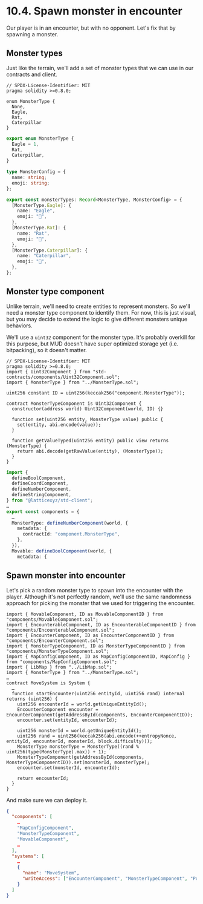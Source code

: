 # 10.4. Spawn monster in encounter

Our player is in an encounter, but with no opponent. Let's fix that by spawning a monster.

## Monster types

Just like the terrain, we'll add a set of monster types that we can use in our contracts and client.

```sol packages/contracts/src/MonsterType.sol
// SPDX-License-Identifier: MIT
pragma solidity >=0.8.0;

enum MonsterType {
  None,
  Eagle,
  Rat,
  Caterpillar
}

```

```ts packages/client/src/monsterTypes.ts
export enum MonsterType {
  Eagle = 1,
  Rat,
  Caterpillar,
}

type MonsterConfig = {
  name: string;
  emoji: string;
};

export const monsterTypes: Record<MonsterType, MonsterConfig> = {
  [MonsterType.Eagle]: {
    name: "Eagle",
    emoji: "🦅",
  },
  [MonsterType.Rat]: {
    name: "Rat",
    emoji: "🐀",
  },
  [MonsterType.Caterpillar]: {
    name: "Caterpillar",
    emoji: "🐛",
  },
};
```

## Monster type component

Unlike terrain, we'll need to create entities to represent monsters. So we'll need a monster type component to identify them. For now, this is just visual, but you may decide to extend the logic to give different monsters unique behaviors.

We'll use a `uint32` component for the monster type. It's probably overkill for this purpose, but MUD doesn't have super optimized storage yet (i.e. bitpacking), so it doesn't matter.

```sol packages/contracts/src/components/MonsterTypeComponent.sol
// SPDX-License-Identifier: MIT
pragma solidity >=0.8.0;
import { Uint32Component } from "std-contracts/components/Uint32Component.sol";
import { MonsterType } from "../MonsterType.sol";

uint256 constant ID = uint256(keccak256("component.MonsterType"));

contract MonsterTypeComponent is Uint32Component {
  constructor(address world) Uint32Component(world, ID) {}

  function set(uint256 entity, MonsterType value) public {
    set(entity, abi.encode(value));
  }

  function getValueTyped(uint256 entity) public view returns (MonsterType) {
    return abi.decode(getRawValue(entity), (MonsterType));
  }
}

```

```ts !#4,10-14 packages/client/src/mud/components.ts
import {
  defineBoolComponent,
  defineCoordComponent,
  defineNumberComponent,
  defineStringComponent,
} from "@latticexyz/std-client";
…
export const components = {
  …
  MonsterType: defineNumberComponent(world, {
    metadata: {
      contractId: "component.MonsterType",
    },
  }),
  Movable: defineBoolComponent(world, {
    metadata: {
```

## Spawn monster into encounter

Let's pick a random monster type to spawn into the encounter with the player. Although it's not perfectly random, we'll use the same randomness approach for picking the monster that we used for triggering the encounter.

```sol !#4,7,16-20 packages/contracts/src/systems/MoveSystem.sol
import { MovableComponent, ID as MovableComponentID } from "components/MovableComponent.sol";
import { EncounterableComponent, ID as EncounterableComponentID } from "components/EncounterableComponent.sol";
import { EncounterComponent, ID as EncounterComponentID } from "components/EncounterComponent.sol";
import { MonsterTypeComponent, ID as MonsterTypeComponentID } from "components/MonsterTypeComponent.sol";
import { MapConfigComponent, ID as MapConfigComponentID, MapConfig } from "components/MapConfigComponent.sol";
import { LibMap } from "../LibMap.sol";
import { MonsterType } from "../MonsterType.sol";
…
contract MoveSystem is System {
  …
  function startEncounter(uint256 entityId, uint256 rand) internal returns (uint256) {
    uint256 encounterId = world.getUniqueEntityId();
    EncounterComponent encounter = EncounterComponent(getAddressById(components, EncounterComponentID));
    encounter.set(entityId, encounterId);

    uint256 monsterId = world.getUniqueEntityId();
    uint256 rand = uint256(keccak256(abi.encode(++entropyNonce, entityId, encounterId, monsterId, block.difficulty)));
    MonsterType monsterType = MonsterType((rand % uint256(type(MonsterType).max)) + 1);
    MonsterTypeComponent(getAddressById(components, MonsterTypeComponentID)).set(monsterId, monsterType);
    encounter.set(monsterId, encounterId);

    return encounterId;
  }
}
```

And make sure we can deploy it.

```json !#5,13 packages/contracts/deploy.json
{
  "components": [
    …
    "MapConfigComponent",
    "MonsterTypeComponent",
    "MovableComponent",
    …
  ],
  "systems": [
    …
    {
      "name": "MoveSystem",
      "writeAccess": ["EncounterComponent", "MonsterTypeComponent", "PositionComponent"]
    }
  ]
}
```

